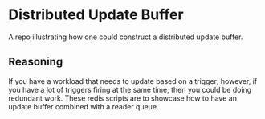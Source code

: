 # Distributed Update Buffer

A repo illustrating how one could construct a distributed update buffer.

## Reasoning

If you have a workload that needs to update based on a trigger; however, if you have a lot of triggers firing at the same time, then you could be doing redundant work. These redis scripts are to showcase how to have an update
buffer combined with a reader queue.
